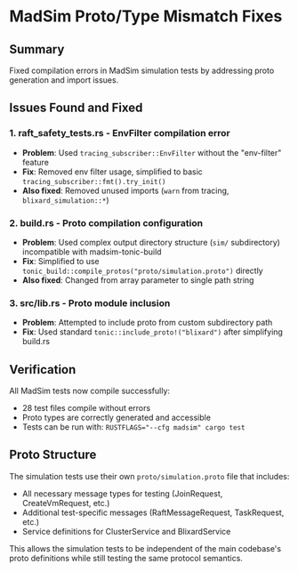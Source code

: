 # MadSim Proto/Type Mismatch Fixes

## Summary

Fixed compilation errors in MadSim simulation tests by addressing proto generation and import issues.

## Issues Found and Fixed

### 1. **raft_safety_tests.rs** - EnvFilter compilation error
- **Problem**: Used `tracing_subscriber::EnvFilter` without the "env-filter" feature
- **Fix**: Removed env filter usage, simplified to basic `tracing_subscriber::fmt().try_init()`
- **Also fixed**: Removed unused imports (`warn` from tracing, `blixard_simulation::*`)

### 2. **build.rs** - Proto compilation configuration  
- **Problem**: Used complex output directory structure (`sim/` subdirectory) incompatible with madsim-tonic-build
- **Fix**: Simplified to use `tonic_build::compile_protos("proto/simulation.proto")` directly
- **Also fixed**: Changed from array parameter to single path string

### 3. **src/lib.rs** - Proto module inclusion
- **Problem**: Attempted to include proto from custom subdirectory path
- **Fix**: Used standard `tonic::include_proto!("blixard")` after simplifying build.rs

## Verification

All MadSim tests now compile successfully:
- 28 test files compile without errors
- Proto types are correctly generated and accessible
- Tests can be run with: `RUSTFLAGS="--cfg madsim" cargo test`

## Proto Structure

The simulation tests use their own `proto/simulation.proto` file that includes:
- All necessary message types for testing (JoinRequest, CreateVmRequest, etc.)
- Additional test-specific messages (RaftMessageRequest, TaskRequest, etc.)
- Service definitions for ClusterService and BlixardService

This allows the simulation tests to be independent of the main codebase's proto definitions while still testing the same protocol semantics.